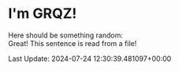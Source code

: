 # I'm GRQZ!
Here should be something random:  
Great! This sentence is read from a file!


Last Update: 2024-07-24 12:30:39.481097+00:00
